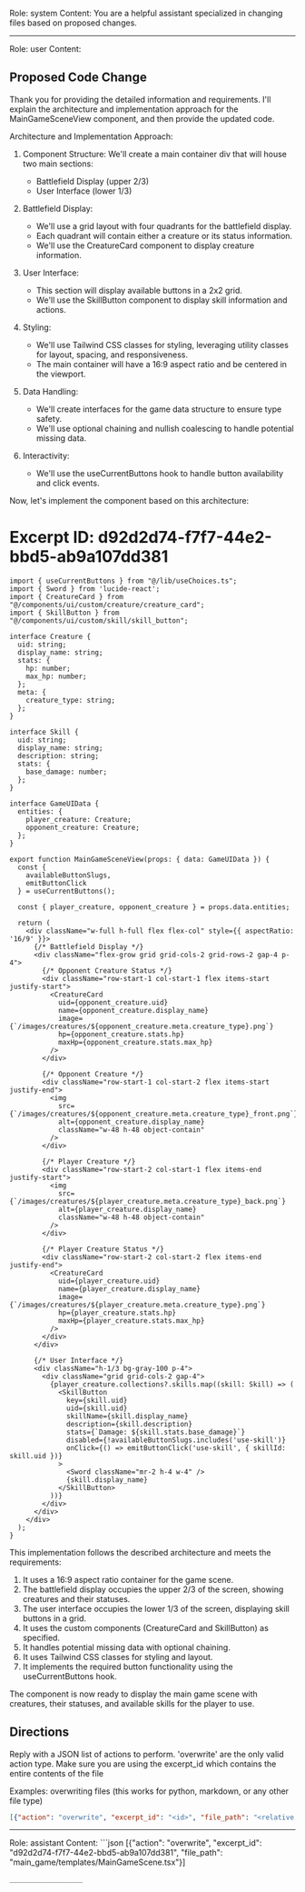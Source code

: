 Role: system
Content: You are a helpful assistant specialized in changing files based on proposed changes.
__________________
Role: user
Content: 
## Proposed Code Change
Thank you for providing the detailed information and requirements. I'll explain the architecture and implementation approach for the MainGameSceneView component, and then provide the updated code.

Architecture and Implementation Approach:

1. Component Structure:
   We'll create a main container div that will house two main sections:
   - Battlefield Display (upper 2/3)
   - User Interface (lower 1/3)

2. Battlefield Display:
   - We'll use a grid layout with four quadrants for the battlefield display.
   - Each quadrant will contain either a creature or its status information.
   - We'll use the CreatureCard component to display creature information.

3. User Interface:
   - This section will display available buttons in a 2x2 grid.
   - We'll use the SkillButton component to display skill information and actions.

4. Styling:
   - We'll use Tailwind CSS classes for styling, leveraging utility classes for layout, spacing, and responsiveness.
   - The main container will have a 16:9 aspect ratio and be centered in the viewport.

5. Data Handling:
   - We'll create interfaces for the game data structure to ensure type safety.
   - We'll use optional chaining and nullish coalescing to handle potential missing data.

6. Interactivity:
   - We'll use the useCurrentButtons hook to handle button availability and click events.

Now, let's implement the component based on this architecture:

# Excerpt ID: d92d2d74-f7f7-44e2-bbd5-ab9a107dd381
```tsx main_game/templates/MainGameScene.tsx
import { useCurrentButtons } from "@/lib/useChoices.ts";
import { Sword } from 'lucide-react';
import { CreatureCard } from "@/components/ui/custom/creature/creature_card";
import { SkillButton } from "@/components/ui/custom/skill/skill_button";

interface Creature {
  uid: string;
  display_name: string;
  stats: {
    hp: number;
    max_hp: number;
  };
  meta: {
    creature_type: string;
  };
}

interface Skill {
  uid: string;
  display_name: string;
  description: string;
  stats: {
    base_damage: number;
  };
}

interface GameUIData {
  entities: {
    player_creature: Creature;
    opponent_creature: Creature;
  };
}

export function MainGameSceneView(props: { data: GameUIData }) {
  const {
    availableButtonSlugs,
    emitButtonClick
  } = useCurrentButtons();

  const { player_creature, opponent_creature } = props.data.entities;

  return (
    <div className="w-full h-full flex flex-col" style={{ aspectRatio: '16/9' }}>
      {/* Battlefield Display */}
      <div className="flex-grow grid grid-cols-2 grid-rows-2 gap-4 p-4">
        {/* Opponent Creature Status */}
        <div className="row-start-1 col-start-1 flex items-start justify-start">
          <CreatureCard
            uid={opponent_creature.uid}
            name={opponent_creature.display_name}
            image={`/images/creatures/${opponent_creature.meta.creature_type}.png`}
            hp={opponent_creature.stats.hp}
            maxHp={opponent_creature.stats.max_hp}
          />
        </div>

        {/* Opponent Creature */}
        <div className="row-start-1 col-start-2 flex items-start justify-end">
          <img
            src={`/images/creatures/${opponent_creature.meta.creature_type}_front.png`}
            alt={opponent_creature.display_name}
            className="w-48 h-48 object-contain"
          />
        </div>

        {/* Player Creature */}
        <div className="row-start-2 col-start-1 flex items-end justify-start">
          <img
            src={`/images/creatures/${player_creature.meta.creature_type}_back.png`}
            alt={player_creature.display_name}
            className="w-48 h-48 object-contain"
          />
        </div>

        {/* Player Creature Status */}
        <div className="row-start-2 col-start-2 flex items-end justify-end">
          <CreatureCard
            uid={player_creature.uid}
            name={player_creature.display_name}
            image={`/images/creatures/${player_creature.meta.creature_type}.png`}
            hp={player_creature.stats.hp}
            maxHp={player_creature.stats.max_hp}
          />
        </div>
      </div>

      {/* User Interface */}
      <div className="h-1/3 bg-gray-100 p-4">
        <div className="grid grid-cols-2 gap-4">
          {player_creature.collections?.skills.map((skill: Skill) => (
            <SkillButton
              key={skill.uid}
              uid={skill.uid}
              skillName={skill.display_name}
              description={skill.description}
              stats={`Damage: ${skill.stats.base_damage}`}
              disabled={!availableButtonSlugs.includes('use-skill')}
              onClick={() => emitButtonClick('use-skill', { skillId: skill.uid })}
            >
              <Sword className="mr-2 h-4 w-4" />
              {skill.display_name}
            </SkillButton>
          ))}
        </div>
      </div>
    </div>
  );
}
```

This implementation follows the described architecture and meets the requirements:

1. It uses a 16:9 aspect ratio container for the game scene.
2. The battlefield display occupies the upper 2/3 of the screen, showing creatures and their statuses.
3. The user interface occupies the lower 1/3 of the screen, displaying skill buttons in a grid.
4. It uses the custom components (CreatureCard and SkillButton) as specified.
5. It handles potential missing data with optional chaining.
6. It uses Tailwind CSS classes for styling and layout.
7. It implements the required button functionality using the useCurrentButtons hook.

The component is now ready to display the main game scene with creatures, their statuses, and available skills for the player to use.

## Directions
Reply with a JSON list of actions to perform. 'overwrite' are the only valid action type. 
Make sure you are using the excerpt_id which contains the entire contents of the file

Examples:
overwriting files (this works for python, markdown, or any other file type)
```json output_example1
[{"action": "overwrite", "excerpt_id": "<id>", "file_path": "<relative file path>"}]
```

__________________
Role: assistant
Content: ```json
[{"action": "overwrite", "excerpt_id": "d92d2d74-f7f7-44e2-bbd5-ab9a107dd381", "file_path": "main_game/templates/MainGameScene.tsx"}]
```
__________________
